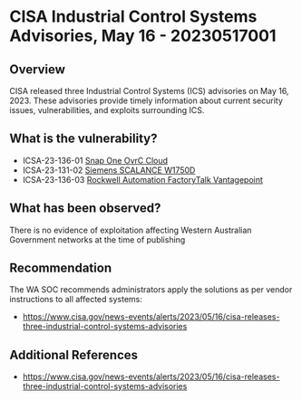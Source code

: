 # CISA Industrial Control Systems Advisories, May 16 - 20230517001

## Overview

CISA released three Industrial Control Systems (ICS) advisories on May 16, 2023. These advisories provide timely information about current security issues, vulnerabilities, and exploits surrounding ICS.

## What is the vulnerability?

- ICSA-23-136-01 [Snap One OvrC Cloud](https://cisa.gov/news-events/ics-advisories/icsa-23-136-01)
- ICSA-23-131-02 [Siemens SCALANCE W1750D](https://www.cisa.gov/news-events/ics-advisories/icsa-23-131-02)
- ICSA-23-136-03 [Rockwell Automation FactoryTalk Vantagepoint](https://cisa.gov/news-events/ics-advisories/icsa-23-136-03)

## What has been observed?

There is no evidence of exploitation affecting Western Australian Government networks at the time of publishing

## Recommendation

The WA SOC recommends administrators apply the solutions as per vendor instructions to all affected systems:

- <https://www.cisa.gov/news-events/alerts/2023/05/16/cisa-releases-three-industrial-control-systems-advisories>

## Additional References

- <https://www.cisa.gov/news-events/alerts/2023/05/16/cisa-releases-three-industrial-control-systems-advisories>
